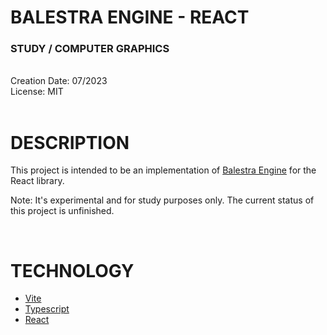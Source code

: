 # BALESTRA ENGINE - REACT
### STUDY / COMPUTER GRAPHICS

<br/>
Creation Date: 07/2023
<br/>
License: MIT

<br/>
<br/>

# DESCRIPTION

This project is intended to be an implementation of <a href="https://github.com/hfantini/js-balestra">Balestra Engine</a> for the React library.

Note: It's experimental and for study purposes only. The current status of this project is unfinished.

<br/>

# TECHNOLOGY

- <a href="https://vitejs.dev/">Vite</a>
- <a href="https://www.typescriptlang.org/">Typescript</a>
- <a href="https://react.dev/">React</a>
